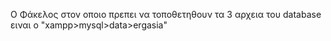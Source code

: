 
Ο Φάκελος στον οποιο πρεπει να τοποθετηθουν τα 3 αρχεια του database ειναι ο "xampp>mysql>data>ergasia"
